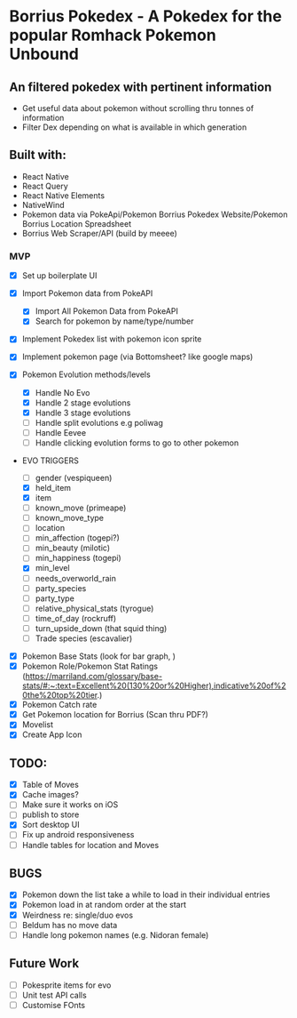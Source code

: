 # Borrius Pokedex - A Pokedex for the popular Romhack Pokemon Unbound

## An filtered pokedex with pertinent information

- Get useful data about pokemon without scrolling thru tonnes of information
- Filter Dex depending on what is available in which generation

## Built with:

- React Native
- React Query
- React Native Elements
- NativeWind
- Pokemon data via PokeApi/Pokemon Borrius Pokedex Website/Pokemon Borrius Location Spreadsheet
- Borrius Web Scraper/API (build by meeee)

### MVP

- [x] Set up boilerplate UI
- [x] Import Pokemon data from PokeAPI
  - [x] Import All Pokemon Data from PokeAPI
  - [x] Search for pokemon by name/type/number
- [x] Implement Pokedex list with pokemon icon sprite
- [x] Implement pokemon page (via Bottomsheet? like google maps)

- [x] Pokemon Evolution methods/levels

  - [x] Handle No Evo
  - [x] Handle 2 stage evolutions
  - [x] Handle 3 stage evolutions
  - [ ] Handle split evolutions e.g poliwag
  - [ ] Handle Eevee
  - [ ] Handle clicking evolution forms to go to other pokemon

- EVO TRIGGERS

  - [ ] gender (vespiqueen)
  - [x] held_item
  - [x] item
  - [ ] known_move (primeape)
  - [ ] known_move_type
  - [ ] location
  - [ ] min_affection (togepi?)
  - [ ] min_beauty (milotic)
  - [ ] min_happiness (togepi)
  - [x] min_level
  - [ ] needs_overworld_rain
  - [ ] party_species
  - [ ] party_type
  - [ ] relative_physical_stats (tyrogue)
  - [ ] time_of_day (rockruff)
  - [ ] turn_upside_down (that squid thing)
  - [ ] Trade species (escavalier)

- [x] Pokemon Base Stats (look for bar graph, )
- [x] Pokemon Role/Pokemon Stat Ratings (https://marriland.com/glossary/base-stats/#:~:text=Excellent%20(130%20or%20Higher),indicative%20of%20the%20top%20tier.)
- [x] Pokemon Catch rate
- [x] Get Pokemon location for Borrius (Scan thru PDF?)
- [x] Movelist
- [x] Create App Icon

## TODO:

- [x] Table of Moves
- [x] Cache images?
- [ ] Make sure it works on iOS
- [ ] publish to store
- [x] Sort desktop UI
- [ ] Fix up android responsiveness
- [ ] Handle tables for location and Moves

## BUGS

- [x] Pokemon down the list take a while to load in their individual entries
- [x] Pokemon load in at random order at the start
- [x] Weirdness re: single/duo evos
- [ ] Beldum has no move data
- [ ] Handle long pokemon names (e.g. Nidoran female)

## Future Work

- [ ] Pokesprite items for evo
- [ ] Unit test API calls
- [ ] Customise FOnts
